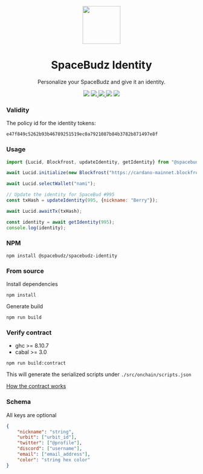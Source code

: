 <p align="center">
  <img width="100px" src="https://github.com/SpaceBudz/spacebudz/raw/main/src/images/brand/logo.png" align="center" />
  <h1 align="center">SpaceBudz Identity</h1>
  <p align="center">Personalize your SpaceBudz and give it an identity.</p>

  <p align="center">
    <img src="https://img.shields.io/github/commit-activity/m/SpaceBudz/spacebudz-identity?style=for-the-badge" />
    <a href="https://www.npmjs.com/package/@spacebudz/spacebudz-identity">
      <img src="https://img.shields.io/npm/v/@spacebudz/spacebudz-identity?style=for-the-badge" />
    </a>
    <a href="https://www.npmjs.com/package/@spacebudz/spacebudz-identity">
      <img src="https://img.shields.io/npm/dw/@spacebudz/spacebudz-identity?style=for-the-badge" />
    </a>
    <img src="https://img.shields.io/npm/l/@spacebudz/spacebudz-identity?style=for-the-badge" />
    <a href="https://twitter.com/spacebudzNFT">
      <img src="https://img.shields.io/twitter/follow/spacebudzNFT?style=for-the-badge&logo=twitter" />
    </a>
  </p>

</p>

### Validity

The policy id for the identity tokens:

`e47f849c5262b93b46789251519ec0a7921087b84b3782b871497e8f`


### Usage

```js
import {Lucid, Blockfrost, updateIdentity, getIdentity} from "@spacebudz/spacebudz-identity"

await Lucid.initialize(new Blockfrost("https://cardano-mainnet.blockfrost.io/api/v0", projectId));

await Lucid.selectWallet("nami");

// Update the identity for SpaceBud #995
const txHash = updateIdentity(995, {nickname: "Berry"});

await Lucid.awaitTx(txHash);

const identity = await getIdentity(995);
console.log(identity);
```

### NPM

```
npm install @spacebudz/spacebudz-identity
```

### From source

Install dependencies
```
npm install
```
Generate build
```
npm run build
```

### Verify contract

- ghc >= 8.10.7
- cabal >= 3.0

```
npm run build:contract
```
This will generate the serialized scripts under `./src/onchain/scripts.json`

[How the contract works](./docs/README.md)

### Schema

All keys are optional

```json
{
    "nickname": "string",
    "urbit": ["urbit_id"],
    "twitter": ["@profile"],
    "discord": ["username"],
    "email": ["email_address"],
    "color": "string hex color"
}
```
